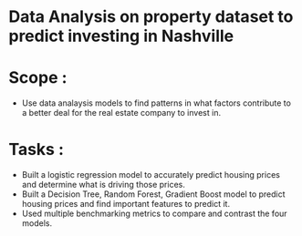 # Data Analysis on property dataset to predict investing in Nashville
# Scope : 
  - Use data analaysis models to find patterns in what factors contribute to a better deal for the real estate company to invest in.
# Tasks :
  - Built a logistic regression model to accurately predict housing prices and determine what is driving those prices. 
  - Built a Decision Tree, Random Forest, Gradient Boost model to predict housing prices and find important features to predict it. 
  - Used multiple benchmarking metrics to compare and contrast the four models.

